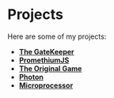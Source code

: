 # Projects

Here are some of my projects:

- **[The GateKeeper](/pages/projects/promethium-js.html)**
- **[PromethiumJS](/pages/projects/promethium-js.html)**
- **[The Original Game](/pages/projects/the-original-game.html)**
- **[Photon](/pages/projects/ardenide.html)**
- **[Microprocessor](/pages/projects/the-original-game.html)**
